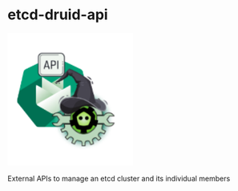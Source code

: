 # etcd-druid-api

<img src="logo/druid-api-logo.png" width="250px">

External APIs to manage an etcd cluster and its individual members

